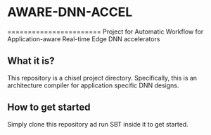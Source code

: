 # AWARE-DNN-ACCEL
=======================
Project for Automatic Workflow for Application-aware Real-time Edge DNN accelerators
## What it is?
This repository is a chisel project directory. Specifically, this is an architecture compiler for application specific DNN designs. 
## How to get started
Simply clone this repository ad run SBT inside it to get started.
